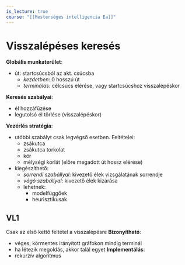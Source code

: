```yaml
---
is_lecture: true
course: "[[Mesterséges intelligencia Ea]]"
---
```

# Visszalépéses keresés 
**Globális munkaterület**: 
- út: startcsúcsból az akt. csúcsba
	- *kezdetben*: 0 hosszú út
	- *terminálás*: célcsúcs elérése, vagy startcsúcshoz visszalépéskor

**Keresés szabályai**: 
- él hozzáfűzése
- legutolsó él törlése (visszalépéskor)

**Vezérlés stratégia**: 
- utóbbi szabályt csak legvégső esetben. Feltételei: 
	- zsákutca 
	- zsákutca torkolat 
	- kör 
	- mélységi korlát (előre megadott út hossz elérése)
- kiegészíthető:
	- *sorrendi szabállyal*: kivezető élek vizsgálatának sorrendje
	- *vágó szabállyal*: kivezető élek kizárása
	- lehetnek:
		- modelfüggőek
		- heurisztikusak

## VL1 
Csak az első kettő feltétel a visszalépésre
**Bizonyítható**: 
- véges, körmentes irányított gráfokon mindig terminál
- ha létezik megoldás, akkor talál egyet
**Implementálás**: 
- rekurzív algoritmus